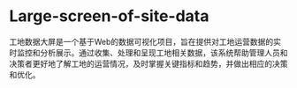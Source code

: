 # Large-screen-of-site-data
工地数据大屏是一个基于Web的数据可视化项目，旨在提供对工地运营数据的实时监控和分析展示。通过收集、处理和呈现工地相关数据，该系统帮助管理人员和决策者更好地了解工地的运营情况，及时掌握关键指标和趋势，并做出相应的决策和优化。
